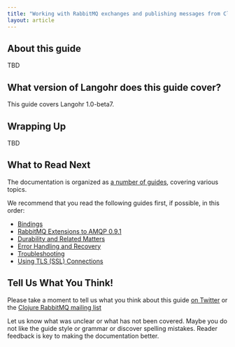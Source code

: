 ```yaml
---
title: "Working with RabbitMQ exchanges and publishing messages from Clojure with Langohr"
layout: article
---
```


## About this guide

TBD


## What version of Langohr does this guide cover?

This guide covers Langohr 1.0-beta7.



## Wrapping Up

TBD

## What to Read Next

The documentation is organized as [a number of guides](/articles/guides.html), covering various topics.

We recommend that you read the following guides first, if possible, in this order:

 * [Bindings](/articles/bindings.html)
 * [RabbitMQ Extensions to AMQP 0.9.1](/articles/rabbitmq_extensions.html)
 * [Durability and Related Matters](/articles/durability.html)
 * [Error Handling and Recovery](/articles/error_handling.html)
 * [Troubleshooting](/articles/troubleshooting.html)
 * [Using TLS (SSL) Connections](/articles/tls.html)



## Tell Us What You Think!

Please take a moment to tell us what you think about this guide [on Twitter](http://twitter.com/clojurewerkz) or the [Clojure RabbitMQ mailing list](https://groups.google.com/forum/#!forum/clojure-rabbitmq)

Let us know what was unclear or what has not been covered. Maybe you do not like the guide style or grammar or discover spelling mistakes. Reader feedback is key to making the documentation better.
